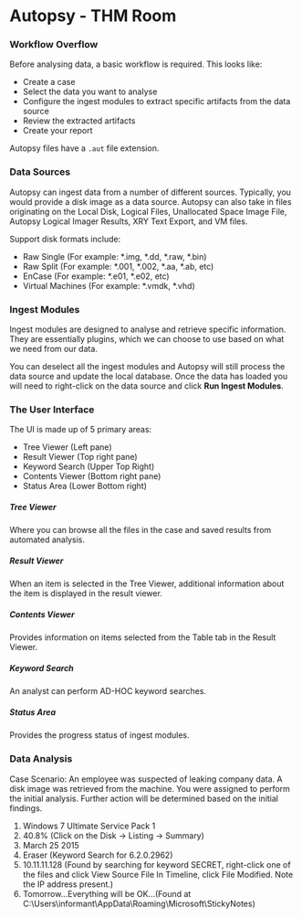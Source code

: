 # Autopsy - THM Room

### Workflow Overflow

Before analysing data, a basic workflow is required. This looks like:
* Create a case
* Select the data you want to analyse
* Configure the ingest modules to extract specific artifacts from the data source
* Review the extracted artifacts
* Create your report

Autopsy files have a ```.aut``` file extension. 

### Data Sources

Autopsy can ingest data from a number of different sources. Typically, you would provide a disk image as a data source. Autopsy can also take in files originating on the Local Disk, Logical Files, Unallocated Space Image File, Autopsy Logical Imager Results, XRY Text Export, and VM files.

Support disk formats include:
* Raw Single (For example: *.img, *.dd, *.raw, *.bin)
* Raw Split (For example: *.001, *.002, *.aa, *.ab, etc)
* EnCase (For example: *.e01, *.e02, etc)
* Virtual Machines (For example: *.vmdk, *.vhd)

### Ingest Modules

Ingest modules are designed to analyse and retrieve specific information. They are essentially plugins, which we can choose to use based on what we need from our data.

You can deselect all the ingest modules and Autopsy will still process the data source and update the local database. Once the data has loaded you will need to right-click on the data source and click **Run Ingest Modules**.

### The User Interface

The UI is made up of 5 primary areas:
* Tree Viewer (Left pane)
* Result Viewer (Top right pane)
* Keyword Search (Upper Top Right)
* Contents Viewer (Bottom right pane)
* Status Area (Lower Bottom right)

##### Tree Viewer
Where you can browse all the files in the case and saved results from automated analysis.
##### Result Viewer
When an item is selected in the Tree Viewer, additional information about the item is displayed in the result viewer.
##### Contents Viewer
Provides information on items selected from the Table tab in the Result Viewer.
##### Keyword Search
An analyst can perform AD-HOC keyword searches.
##### Status Area
Provides the progress status of ingest modules.

### Data Analysis

Case Scenario: An employee was suspected of leaking company data. A disk image was retrieved from the machine. You were assigned to perform the initial analysis. Further action will be determined based on the initial findings. 

1. Windows 7 Ultimate Service Pack 1
2. 40.8% (Click on the Disk -> Listing -> Summary)
3. March 25 2015
4. Eraser (Keyword Search for 6.2.0.2962)
5. 10.11.11.128 (Found by searching for keyword SECRET, right-click one of the files and click View Source File In Timeline, click File Modified. Note the IP address present.)
6. Tomorrow...Everything will be OK...(Found at C:\Users\informant\AppData\Roaming\Microsoft\StickyNotes)